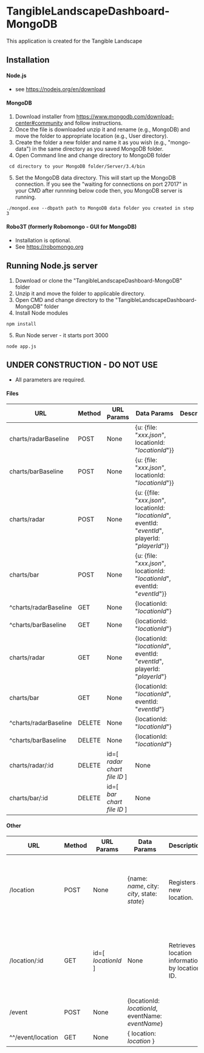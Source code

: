 # TangibleLandscapeDashboard-MongoDB
This application is created for the Tangible Landscape
## Installation

#### Node.js
* see <https://nodejs.org/en/download>  

#### MongoDB  
1. Download installer from <https://www.mongodb.com/download-center#community> and follow instructions.  
2. Once the file is downloaded unzip it and rename (e.g., MongoDB) and move the folder to appropriate location (e.g., User directory).  
3. Create the folder a new folder and name it as you wish (e.g., "mongo-data") in the same directory as you saved MongoDB folder. 
4. Open Command line and change directory to MongoDB folder  
```
 cd directory to your MongoDB folder/Server/3.4/bin  
```
5. Set the MongoDB data directory. This will start up the MongoDB connection. If you see the "waiting for connections on port 27017" in your CMD after runnning below code then, you MongoDB server is running.
```
./mongod.exe --dbpath path to MongoDB data folder you created in step 3
```

#### Robo3T (formerly Robomongo - GUI for MongoDB)
* Installation is optional.
* See <https://robomongo.org>

## Running Node.js server
1. Download or clone the "TangibleLandscapeDashboard-MongoDB" folder
2. Unzip it and move the folder to applicable directory.
3. Open CMD and change directory to the "TangibleLandscapeDashboard-MongoDB" folder
4. Install Node modules
```
npm install
```
5. Run Node server - it starts port 3000
```
node app.js
```

## UNDER CONSTRUCTION - DO NOT USE 

* All parameters are required.

#### Files 

| URL | Method | URL Params | Data Params | Description | 
| --- | --- | --- | --- | --- |
charts/radarBaseline | POST | None | {u: {file: "*xxx.json*", locationId: "*locationId*"}}
charts/barBaseline | POST | None | {u: {file: "*xxx.json*", locationId: "*locationId*"}}
charts/radar | POST | None |{u: {{file: "*xxx.json*", locationId: "*locationId*", eventId: "*eventId*", playerId: "*playerId*"}}
charts/bar | POST | None | {u: {file: "*xxx.json*", locationId: "*locationId*", eventId: "*eventId*"}}
^charts/radarBaseline | GET | None | {locationId: "*locationId*"}
^charts/barBaseline | GET | None | {locationId: "*locationId*"}
charts/radar | GET | None | {locationId: "*locationId*", eventId: "*eventId*", playerId: "*playerId*"}
charts/bar | GET | None | {locationId: "*locationId*", eventId: "*eventId*"}
^charts/radarBaseline | DELETE | None | {locationId: "*locationId*"}
^charts/barBaseline | DELETE | None |{locationId: "*locationId*"}
charts/radar/:id | DELETE | id=[ *radar chart file ID* ] | None
charts/bar/:id | DELETE | id=[ *bar chart file ID* ] | None


#### Other

| URL | Method | URL Params | Data Params | Description | Success Response |
| --- | --- | --- | --- | --- | --- |
/location | POST | None | {name: *name*, city: *city*, state: *state*} | Registers a new location. | Example {"__v": 0, "_id": 1, "name": "Raleigh", "county": "Wake", "state": "NC"}
/location/:id | GET | id=[ *locationId* ] | None | Retrieves location information by location ID. | Example [{"_id": 1, "name": "Raleigh", "Wake": "Wake", "state": "NC", __v": 0}]
/event | POST | None | {locationId: *locationId*, eventName: *eventName*}
^^/event/location | GET | None | { location: *location* }


